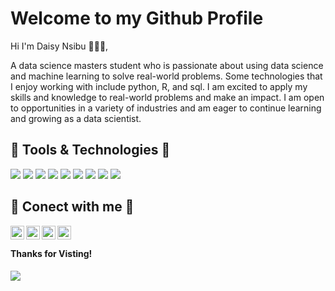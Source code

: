 # Welcome to my Github Profile

Hi I'm Daisy Nsibu 🙋🏾‍♀️,

A data science masters student who is passionate about using data science and machine learning to solve real-world problems. Some technologies that I enjoy working with include python, R, and sql. 
I am excited to apply my skills and knowledge to real-world problems and make an impact. I am open to opportunities in a variety of industries and am eager to continue learning and growing as a data scientist.


## 🧰 Tools & Technologies 🔧
![](https://img.shields.io/badge/OS-macOS-informational?style=flat&logo=macOS&logoColor=white&color=000000)
![](https://img.shields.io/badge/Editor-Visual_Studio_Code-informational?style=flat&logo=Visual-Studio-Code&logoColor=white&color=007ACC)
![](https://img.shields.io/badge/Editor-Jupyter-informational?style=flat&logo=Jupyter&logoColor=white&color=F37626)
![](https://img.shields.io/badge/Code-Python-informational?style=flat&logo=python&logoColor=white&color=3776AB)
![](https://img.shields.io/badge/Code-R-informational?style=flat&logo=R&logoColor=white&color=276DC3)
![](https://img.shields.io/badge/Tools-ClickUp-informational?style=flat&logo=ClickUp&logoColor=white&color=7B68EE)
![](https://img.shields.io/badge/Tools-MLflow-informational?style=flat&logo=MLflow&logoColor=white&color=0194E2)
![](https://img.shields.io/badge/Tools-SQLite-informational?style=flat&logo=SQLite&logoColor=white&color=003B57)
![](https://img.shields.io/badge/Tools-Slack-informational?style=flat&logo=Slack&logoColor=white&color=4A154B)
</br>


## 🤝 Conect with me 🤝
<a href= "mailto:nsibud1@gator.uhd.edu"><img align="left" alt="nsibud1@gator.uhd.edu" width="22px" src="https://github.com/gauravghongde/social-icons/blob/master/SVG/Color/Gmail.svg"/></a>
<a href="https://github.com/Dnsibu"><img align="left" alt="Dnsibu" width="22px" src="https://github.com/gauravghongde/social-icons/blob/master/SVG/Color/Github.svg"/></a>
<a href="https://www.linkedin.com/in/daisy-nsibu/"><img align="left" alt="Dnsibu | LinkedIn" width="22px" src="https://github.com/gauravghongde/social-icons/blob/master/SVG/Color/LinkedIN.svg"/></a>
<a href="https://discordapp.com/users/883061604894273617"><img align="left" alt="Dais | Discord" width="22px" src="https://github.com/gauravghongde/social-icons/blob/master/SVG/Color/Discord.svg"/></a>
</br>

#### Thanks for Visting!
![](https://profile-counter.glitch.me/{Dnsibu}/count.svg) 

</br>
